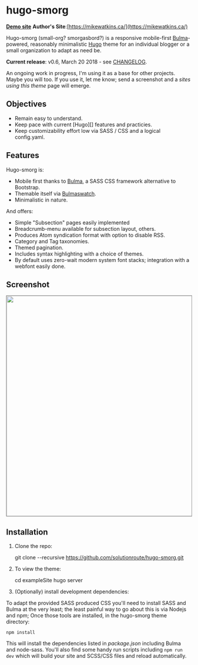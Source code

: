 # hugo-smorg 

[**Demo site**](https://solutionroute.github.io/hugo-smorg/exampleSite/)
**Author's Site**:[https://mikewatkins.ca/](https://mikewatkins.ca/)

Hugo-smorg (small-org? smorgasbord?) is a responsive mobile-first
[Bulma][]-powered, reasonably minimalistic [Hugo](https://gohugo.io/) theme
for an individual blogger or a small organization to adapt as need be.

**Current release**: v0.6, March 20 2018 - see [CHANGELOG](CHANGELOG.md).

An ongoing work in progress, I'm using it as a base for other projects. Maybe
you will too.  If you use it, let me know; send a screenshot and a _sites using
this theme_ page will emerge.

## Objectives

* Remain easy to understand.
* Keep pace with current [Hugo][] features and practicies.
* Keep customizability effort low via SASS / CSS and a logical config.yaml.

## Features

Hugo-smorg is:

* Mobile first thanks to [Bulma][], a SASS CSS framework alternative to
  Bootstrap.
* Themable itself via [Bulmaswatch][].
* Minimalistic in nature. 

And offers:

* Simple "Subsection" pages easily implemented
* Breadcrumb-menu available for subsection layout, others.
* Produces Atom syndication format with option to disable RSS.
* Category and Tag taxonomies.
* Themed pagination.
* Includes syntax highlighting with a choice of themes.
* By default uses zero-wait modern system font stacks; integration with
  a webfont easily done.

## Screenshot

<img src="https://raw.githubusercontent.com/solutionroute/hugo-smorg/master/images/tn.png" width="900" height="600" style="border: 1px solid grey">

## Installation

1. Clone the repo:

	git clone --recursive https://github.com/solutionroute/hugo-smorg.git

2. To view the theme:

	cd exampleSite
	hugo server

3. (Optionally) install development dependencies:

To adapt the provided SASS produced CSS you'll need to install SASS and Bulma
at the very least; the least painful way to go about this is via Nodejs and
npm; Once those tools are installed, in the hugo-smorg theme directory:

	npm install

This will install the dependencies listed in _package.json_ including Bulma and
node-sass. You'll also find some handy run scripts including `npm run dev`
which will build your site and SCSS/CSS files and reload automatically.


[Bulma]: https://bulma.io/ 
[Bulmaswatch]: https://jenil.github.io/bulmaswatch/
